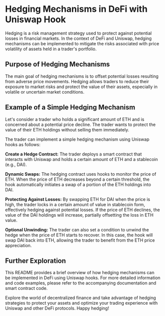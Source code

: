 # Hedging Mechanisms in DeFi with Uniswap Hook

Hedging is a risk management strategy used to protect against potential losses in financial markets. In the context of DeFi and Uniswap, hedging mechanisms can be implemented to mitigate the risks associated with price volatility of assets held in a trader's portfolio.

## Purpose of Hedging Mechanisms

The main goal of hedging mechanisms is to offset potential losses resulting from adverse price movements. Hedging allows traders to reduce their exposure to market risks and protect the value of their assets, especially in volatile or uncertain market conditions.

## Example of a Simple Hedging Mechanism
Let's consider a trader who holds a significant amount of ETH and is concerned about a potential price decline. The trader wants to protect the value of their ETH holdings without selling them immediately.

The trader can implement a simple hedging mechanism using Uniswap hooks as follows:

**Create a Hedge Contract:** The trader deploys a smart contract that interacts with Uniswap and holds a certain amount of ETH and a stablecoin (e.g., DAI).

**Dynamic Swaps:** The hedging contract uses hooks to monitor the price of ETH. When the price of ETH decreases beyond a certain threshold, the hook automatically initiates a swap of a portion of the ETH holdings into DAI.

**Protecting Against Losses:** By swapping ETH for DAI when the price is high, the trader locks in a certain amount of value in stablecoin form, effectively hedging against potential losses. If the price of ETH declines, the value of the DAI holdings will increase, partially offsetting the loss in ETH value.

**Optional Unwinding:** The trader can also set a condition to unwind the hedge when the price of ETH starts to recover. In this case, the hook will swap DAI back into ETH, allowing the trader to benefit from the ETH price appreciation.

## Further Exploration
This README provides a brief overview of how hedging mechanisms can be implemented in DeFi using Uniswap hooks. For more detailed information and code examples, please refer to the accompanying documentation and smart contract code.

Explore the world of decentralized finance and take advantage of hedging strategies to protect your assets and optimize your trading experience with Uniswap and other DeFi protocols. Happy hedging!